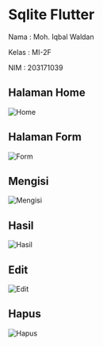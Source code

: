 # Sqlite Flutter

Nama : Moh. Iqbal Waldan

Kelas : MI-2F

NIM : 203171039

## Halaman Home

![Home](https://user-images.githubusercontent.com/69692712/161010704-61ff73f4-9e96-4f2f-a862-a88eb3d2ba69.png)

## Halaman Form

![Form](https://user-images.githubusercontent.com/69692712/161010696-c4c66d70-4342-40a7-bc74-c1c1a95fc2d2.png)

## Mengisi

![Mengisi](https://user-images.githubusercontent.com/69692712/161010709-d7f1ee5a-01a2-447e-b432-5d540a77867f.png)

## Hasil

![Hasil](https://user-images.githubusercontent.com/69692712/161010700-ba136a9c-41d4-4e9f-90c2-55cf23441e39.png)

## Edit

![Edit](https://user-images.githubusercontent.com/69692712/161010692-70a25e4f-0dbd-49c7-b675-02fd866e5518.png)

## Hapus

![Hapus](https://user-images.githubusercontent.com/69692712/161010697-474539ef-2eff-49fd-946f-0c31a6eb0cc2.png)
